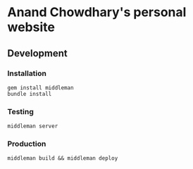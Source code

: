 # Anand Chowdhary's personal website

## Development

### Installation
```
gem install middleman
bundle install
```

### Testing
```
middleman server
```

### Production
```
middleman build && middleman deploy
```